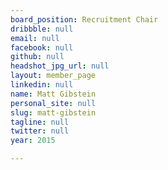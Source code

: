 ```yaml
---
board_position: Recruitment Chair
dribbble: null
email: null
facebook: null
github: null
headshot_jpg_url: null
layout: member_page
linkedin: null
name: Matt Gibstein
personal_site: null
slug: matt-gibstein
tagline: null
twitter: null
year: 2015

---
```

